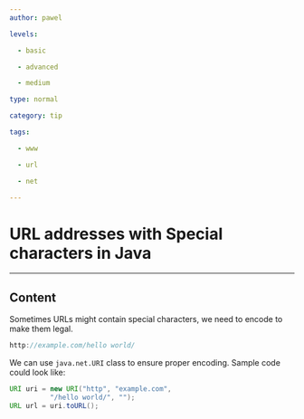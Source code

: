 ```yaml
---
author: pawel

levels:

  - basic

  - advanced

  - medium

type: normal

category: tip

tags:

  - www

  - url

  - net

---
```

# URL addresses with Special characters in Java

---
## Content

Sometimes URLs might contain special characters, we need to encode to make them legal.

```java
http://example.com/hello world/
```

We can use `java.net.URI` class to ensure proper encoding. Sample code could look like:

```java
URI uri = new URI("http", "example.com",
          "/hello world/", "");
URL url = uri.toURL();
```
 
